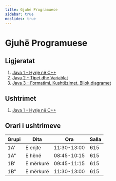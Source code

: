 ```yaml
---
title: Gjuhë Programuese
sidebar: true
noslides: true
---
```


# Gjuhë Programuese

## Ligjeratat

1. [Java 1 - Hyrje në C++](/lendet/gjuhe-programuese/ligjerata/java1)
2. [Java 2 - Tipet dhe Variablat](/lendet/gjuhe-programuese/ligjerata/java2)
2. [Java 3 - Formatimi, Kushtëzimet, Bllok diagramet](/lendet/gjuhe-programuese/ligjerata/java2)

## Ushtrimet

1. [Java 1 - Hyrje në C++](/lendet/gjuhe-programuese/ushtrime/java1)

## Orari i ushtrimeve

Grupi|Dita|Ora|Salla
-|-|-|-
1A'|E enjte|11:30-13:00|615
1A"|E hënë|08:45-10:15|615
1B'|E mërkurë|09:45-11:15|615
1B"|E mërkurë|11:30-13:00|615